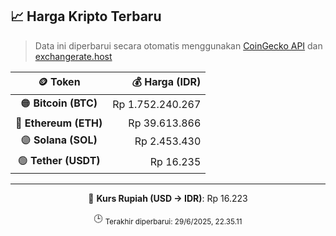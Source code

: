 

<!-- HARGA_KRIPTO -->
## 📈 Harga Kripto Terbaru

> Data ini diperbarui secara otomatis menggunakan [CoinGecko API](https://www.coingecko.com/) dan [exchangerate.host](https://exchangerate.host/)

<div align="center">

| 🪙 Token | 💰 Harga (IDR) |
|:------:|---------------:|
| 🟠 **Bitcoin (BTC)**   | Rp 1.752.240.267 |
| 🔵 **Ethereum (ETH)**  | Rp 39.613.866 |
| 🟣 **Solana (SOL)**    | Rp 2.453.430 |
| 🟢 **Tether (USDT)**   | Rp 16.235 |

---

💱 **Kurs Rupiah (USD → IDR)**: Rp 16.223

🕒 <sub>Terakhir diperbarui: 29/6/2025, 22.35.11</sub>

</div>
<!-- /HARGA_KRIPTO -->